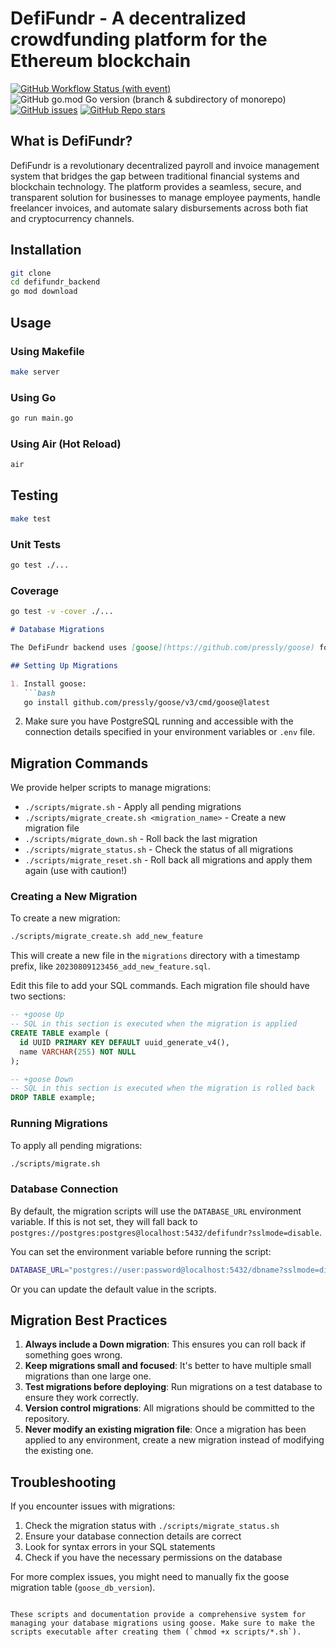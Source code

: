 # DefiFundr - A decentralized crowdfunding platform for the Ethereum blockchain

[![GitHub Workflow Status (with event)](https://img.shields.io/github/actions/workflow/status/demola234/deFICrowdFunding-Backend/test.yml)](https://github.com/DefiFundr-Labs/defifundr_backend/actions)
![GitHub go.mod Go version (branch & subdirectory of monorepo)](https://img.shields.io/github/go-mod/go-version/demola234/deFICrowdFunding-Backend/main)
[![GitHub issues](https://img.shields.io/github/issues/demola234/deFICrowdFunding-Backend)](https://github.com/DefiFundr-Labs/defifundr_backend/issues?q=is%3Aissue%20state%3Aopen)
[![GitHub Repo stars](https://img.shields.io/github/stars/demola234/deFICrowdFunding-Backend)](https://github.com/DefiFundr-Labs/defifundr_backend/stargazers)

## What is DefiFundr?

DefiFundr is a revolutionary decentralized payroll and invoice management system that bridges the gap between traditional financial systems and blockchain technology. The platform provides a seamless, secure, and transparent solution for businesses to manage employee payments, handle freelancer invoices, and automate salary disbursements across both fiat and cryptocurrency channels.

## Installation

```bash
git clone
cd defifundr_backend
go mod download
```

## Usage

### Using Makefile

```bash
make server
```

### Using Go

```bash
go run main.go
```

### Using Air (Hot Reload)

```bash
air
```

## Testing

```bash
make test
```

### Unit Tests

```bash
go test ./...
```

### Coverage

```bash
go test -v -cover ./...
```

```markdown
# Database Migrations

The DefiFundr backend uses [goose](https://github.com/pressly/goose) for managing database migrations. Migrations are stored in the `migrations` directory and are written in SQL.

## Setting Up Migrations

1. Install goose:
   ```bash
   go install github.com/pressly/goose/v3/cmd/goose@latest
   ```

2. Make sure you have PostgreSQL running and accessible with the connection details specified in your environment variables or `.env` file.

## Migration Commands

We provide helper scripts to manage migrations:

* `./scripts/migrate.sh` - Apply all pending migrations
* `./scripts/migrate_create.sh <migration_name>` - Create a new migration file
* `./scripts/migrate_down.sh` - Roll back the last migration
* `./scripts/migrate_status.sh` - Check the status of all migrations
* `./scripts/migrate_reset.sh` - Roll back all migrations and apply them again (use with caution!)

### Creating a New Migration

To create a new migration:

```bash
./scripts/migrate_create.sh add_new_feature
```

This will create a new file in the `migrations` directory with a timestamp prefix, like `20230809123456_add_new_feature.sql`.

Edit this file to add your SQL commands. Each migration file should have two sections:

```sql
-- +goose Up
-- SQL in this section is executed when the migration is applied
CREATE TABLE example (
  id UUID PRIMARY KEY DEFAULT uuid_generate_v4(),
  name VARCHAR(255) NOT NULL
);

-- +goose Down
-- SQL in this section is executed when the migration is rolled back
DROP TABLE example;
```

### Running Migrations

To apply all pending migrations:

```bash
./scripts/migrate.sh
```

### Database Connection

By default, the migration scripts will use the `DATABASE_URL` environment variable. If this is not set, they will fall back to `postgres://postgres:postgres@localhost:5432/defifundr?sslmode=disable`.

You can set the environment variable before running the script:

```bash
DATABASE_URL="postgres://user:password@localhost:5432/dbname?sslmode=disable" ./scripts/migrate.sh
```

Or you can update the default value in the scripts.

## Migration Best Practices

1. **Always include a Down migration**: This ensures you can roll back if something goes wrong.
2. **Keep migrations small and focused**: It's better to have multiple small migrations than one large one.
3. **Test migrations before deploying**: Run migrations on a test database to ensure they work correctly.
4. **Version control migrations**: All migrations should be committed to the repository.
5. **Never modify an existing migration file**: Once a migration has been applied to any environment, create a new migration instead of modifying the existing one.

## Troubleshooting

If you encounter issues with migrations:

1. Check the migration status with `./scripts/migrate_status.sh`
2. Ensure your database connection details are correct
3. Look for syntax errors in your SQL statements
4. Check if you have the necessary permissions on the database

For more complex issues, you might need to manually fix the goose migration table (`goose_db_version`).
```

These scripts and documentation provide a comprehensive system for managing your database migrations using goose. Make sure to make the scripts executable after creating them (`chmod +x scripts/*.sh`).